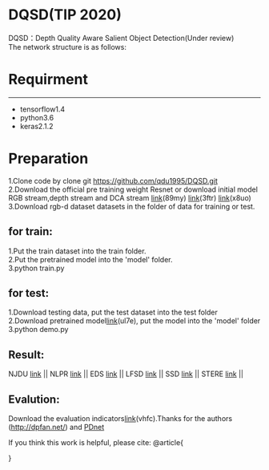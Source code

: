 # DQSD(TIP 2020)<br>
DQSD：Depth Quality Aware Salient Object Detection(Under review)<br>
The network structure is as follows:

# Requirment
---------
* tensorflow1.4<br>
* python3.6<br>
* keras2.1.2

# Preparation<br>

1.Clone code by clone git https://github.com/qdu1995/DQSD.git<br>
2.Download the official pre training weight Resnet or download initial model RGB stream,depth stream and DCA stream [link](https://pan.baidu.com/s/1E_eLNXN9l2mlpDxXdlohng)(89my) [link](https://pan.baidu.com/s/1wOXJD3mENKOgWok72ghYIQ)(3ftr) [link](https://pan.baidu.com/s/1SZL4EPqojn0LQEtzd_lgKQ)(x8uo)<br>
3.Download rgb-d dataset datasets in the folder of data for training or test.

for train:
---------
1.Put the train dataset into the train folder.<br>
2.Put the pretrained model into the 'model' folder.<br>
3.python train.py<br>


for test:
---------
1.Download testing data, put the test dataset into the test folder<br>
2.Download pretrained model[link](https://pan.baidu.com/s/1MnlBpnQw7UNrYP0dnmwdKg)(ul7e), put the model into the 'model' folder<br>
3.python demo.py<br>

Result:
---------
NJDU [link](https://pan.baidu.com/s/1Z3RWcvK5wdrpz1Djwg9oVQ) || NLPR [link](https://pan.baidu.com/s/1LISbObS9kU-WR57S0Uvhqg) || EDS [link](https://pan.baidu.com/s/1PrusMnMzeggi0rE7QYEDDQ) || LFSD [link](https://pan.baidu.com/s/18WriavyVyZKQVvgDX-sx_Q) || SSD  [link](https://pan.baidu.com/s/1APCT6HtwweeGXVRWNUwMOw) || STERE [link](https://pan.baidu.com/s/1EHtrAZIv3gheemhFcSDCUQ) ||

Evalution:
---------
Download the evaluation indicators[link](https://pan.baidu.com/s/1mk7KcpIOf_OXscVCW4kPuQ)(vhfc).Thanks for the authors (http://dpfan.net/) and [PDnet](https://github.com/cai199626/PDNet)<br>

If you think this work is helpful, please cite:
@article{

}
